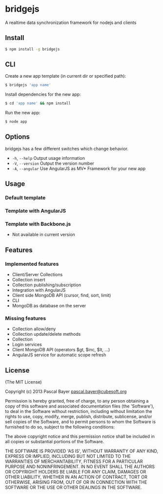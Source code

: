 bridgejs
========

A realtime data synchronization framework for nodejs and clients


Install
-------

``` bash
$ npm install -g bridgejs
```


CLI
---

Create a new app template (in current dir or specified path):
```bash
$ bridgejs 'app name'
```

Install dependencies for the new app:
```bash
$ cd 'app name' && npm install
```

Run the new app:
```bash
$ node app
```


Options
-------

bridgejs has a few different switches which change behavior.

- `-h`, `--help` Output usage information
- `-V`, `--version` Output the version number
- `-A`, `--angular` Use AngularJS as MV* Framework for your new app


Usage
-----

### Default template



### Template with AngularJS



### Template with Backbone.js

- Not available in current version


Features
--------

### Implemented features

- Client/Server Collections
- Collection insert
- Collection publishing/subscription
- Integration with AngularJS
- Client side MongoDB API (cursor, find, sort, limit)
- CLI
- MongoDB as database on the server

### Missing features

- Collection allow/deny
- Collection update/delete methods
- Collection
- Login services
- Client MongoDB API (operators $gt, $inc, $lt, ...)
- AngularJS service for automatic scope refresh


License
-------

(The MIT License)

Copyright (c) 2013 Pascal Bayer <pascal.bayer@cubesoft.org>

Permission is hereby granted, free of charge, to any person obtaining a copy of this software and associated documentation files (the 'Software'), to deal in the Software without restriction, including without limitation the rights to use, copy, modify, merge, publish, distribute, sublicense, and/or sell copies of the Software, and to permit persons to whom the Software is furnished to do so, subject to the following conditions:

The above copyright notice and this permission notice shall be included in all copies or substantial portions of the Software.

THE SOFTWARE IS PROVIDED 'AS IS', WITHOUT WARRANTY OF ANY KIND, EXPRESS OR IMPLIED, INCLUDING BUT NOT LIMITED TO THE WARRANTIES OF MERCHANTABILITY, FITNESS FOR A PARTICULAR PURPOSE AND NONINFRINGEMENT. IN NO EVENT SHALL THE AUTHORS OR COPYRIGHT HOLDERS BE LIABLE FOR ANY CLAIM, DAMAGES OR OTHER LIABILITY, WHETHER IN AN ACTION OF CONTRACT, TORT OR OTHERWISE, ARISING FROM, OUT OF OR IN CONNECTION WITH THE SOFTWARE OR THE USE OR OTHER DEALINGS IN THE SOFTWARE.